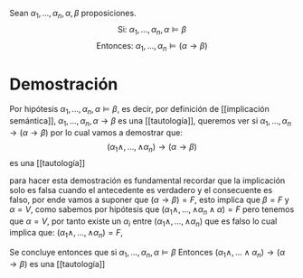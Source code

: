 Sean $\alpha_1, ... , \alpha_n, \alpha, \beta$ proposiciones. 
$$\text{Si: } \alpha_1, ... , \alpha_n,\alpha \vDash \beta$$
$$\text{Entonces: } \alpha_1, ... , \alpha_n \vDash (\alpha \rightarrow \beta) $$
# Demostración

Por hipótesis $\alpha_1, ... ,\alpha_n, \alpha \vDash \beta$, es decir, por definición de [[implicación semántica]], $\alpha_1, ... , \alpha_n, \alpha \rightarrow \beta$ es una [[tautología]], queremos ver si $\alpha_1, ... , \alpha_n \rightarrow (\alpha \rightarrow \beta)$ por lo cual vamos a demostrar que:
$$
 (\alpha_1\wedge, ... ,\wedge \alpha_n) \rightarrow (\alpha \rightarrow \beta)
$$
es una [[tautología]]

para hacer esta demostración es fundamental recordar que la implicación solo es falsa cuando el antecedente es verdadero y el consecuente es falso, por ende vamos a suponer que $(\alpha \rightarrow \beta) = F$, esto implica que $\beta = F$ y $\alpha = V$, como sabemos por hipótesis que $(\alpha_1\wedge, ... ,\wedge \alpha_n \wedge \alpha) = F$  pero tenemos que $\alpha = V$, por tanto existe un $\alpha_i$ entre $(\alpha_1\wedge, ... ,\wedge \alpha_n)$ que es falso lo cual implica que: $(\alpha_1\wedge, ... ,\wedge \alpha_n) = F$, 

Se concluye entonces que si $\alpha_1, ... , \alpha_n,\alpha \vDash \beta$ Entonces $(\alpha_1 \wedge, ... \wedge \alpha_n) \rightarrow (\alpha \rightarrow \beta)$ es una [[tautología]] 